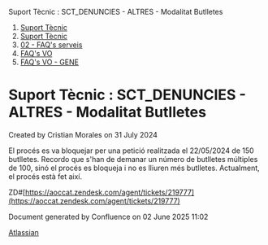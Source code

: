 Suport Tècnic : SCT\_DENUNCIES - ALTRES - Modalitat Butlletes  

1.  [Suport Tècnic](index.md)
2.  [Suport Tècnic](13893782.md)
3.  [02 - FAQ's serveis](26313393.md)
4.  [FAQ's VO](28705575.md)
5.  [FAQ's VO - GENE](28705577.md)

Suport Tècnic : SCT\_DENUNCIES - ALTRES - Modalitat Butlletes
=============================================================

Created by Cristian Morales on 31 July 2024

El procés es va bloquejar per una petició realitzada el 22/05/2024 de 150 butlletes. Recordo que s'han de demanar un número de butlletes múltiples de 100, sinó el procés es bloqueja i no es lliuren més butlletes. Actualment, el procés està fet així.

  

ZD#[https://aoccat.zendesk.com/agent/tickets/219777](https://aoccat.zendesk.com/agent/tickets/219777)

Document generated by Confluence on 02 June 2025 11:02

[Atlassian](http://www.atlassian.com/)